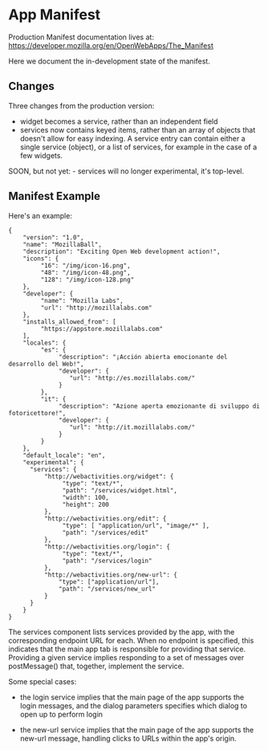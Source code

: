# App Manifest

Production Manifest documentation lives at: https://developer.mozilla.org/en/OpenWebApps/The_Manifest

Here we document the in-development state of the manifest.

## Changes

Three changes from the production version:
- widget becomes a service, rather than an independent field
- services now contains keyed items, rather than an array of objects that doesn't allow for easy indexing. A service entry can contain either a single service (object), or a list of services, for example in the case of a few widgets.

SOON, but not yet: - services will no longer experimental, it's top-level.

## Manifest Example

Here's an example:

    {
        "version": "1.0",
        "name": "MozillaBall",
        "description": "Exciting Open Web development action!",
        "icons": {
             "16": "/img/icon-16.png",
             "48": "/img/icon-48.png",
             "128": "/img/icon-128.png"
        },
        "developer": {
             "name": "Mozilla Labs",
             "url": "http://mozillalabs.com"
        },
        "installs_allowed_from": [
             "https://appstore.mozillalabs.com"
        ],
        "locales": {
             "es": {
                  "description": "¡Acción abierta emocionante del desarrollo del Web!",
                  "developer": {
                     "url": "http://es.mozillalabs.com/"
                  }
             },
             "it": {
                  "description": "Azione aperta emozionante di sviluppo di fotoricettore!",
                  "developer": {
                     "url": "http://it.mozillalabs.com/"
                  }
             }
        },
        "default_locale": "en",
        "experimental": {
          "services": {
              "http://webactivities.org/widget": {
                   "type": "text/*",
                   "path": "/services/widget.html",
                   "width": 100,
                   "height": 200
              },
              "http://webactivities.org/edit": {
                   "type": [ "application/url", "image/*" ],
                   "path": "/services/edit"
              },
              "http://webactivities.org/login": {
                   "type": "text/*",
                   "path": "/services/login"
              },
              "http://webactivities.org/new-url": {
                  "type": ["application/url"],
                  "path": "/services/new_url"
              }
          }
        }
    }


The services component lists services provided by the app, with the
corresponding endpoint URL for each. When no endpoint is specified,
this indicates that the main app tab is responsible for providing that
service. Providing a given service implies responding to a set of
messages over postMessage() that, together, implement the service.

Some special cases:

* the login service implies that the main page of the app supports the login messages, and the dialog parameters specifies which dialog to open up to perform login

* the new-url service implies that the main page of the app supports the new-url message, handling clicks to URLs within the app's origin.